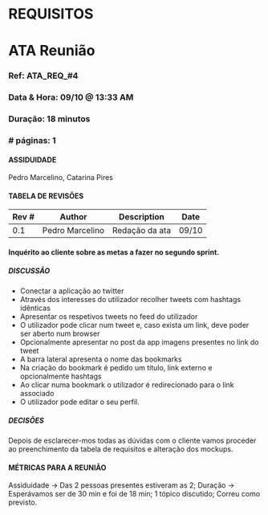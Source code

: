 # REQUISITOS

# ATA Reunião

### Ref: ATA_REQ_#4

### Data & Hora: 09/10 @ 13:33 AM

### Duração: 18 minutos

### # páginas: 1

#### ASSIDUIDADE

Pedro Marcelino, Catarina Pires

#### TABELA DE REVISÕES

| Rev # | Author          | Description    | Date  |
| ----- | --------------- | -------------- | ----- |
| 0.1   | Pedro Marcelino | Redação da ata | 09/10 |



#### Inquérito ao cliente sobre as metas a fazer no segundo sprint.

##### DISCUSSÃO

- Conectar a aplicação ao twitter
- Através dos interesses do utilizador recolher tweets com hashtags idênticas
- Apresentar os respetivos tweets no feed do utilizador
- O utilizador pode clicar num tweet e, caso exista um link, deve poder ser aberto num browser
- Opcionalmente apresentar no post da app imagens presentes no link do tweet
- A barra lateral apresenta o nome das bookmarks
- Na criação do bookmark é pedido um título, link externo e opcionalmente hashtags
- Ao clicar numa bookmark o utilizador é redirecionado para o link associado
- O utilizador pode editar o seu perfil.

##### DECISÕES

Depois de esclarecer-mos todas as dúvidas com o cliente vamos proceder ao preenchimento da tabela de requisitos e alteração dos mockups.



#### MÉTRICAS PARA A REUNIÃO

Assiduidade -> Das 2 pessoas presentes estiveram as 2;
Duração -> Esperávamos ser de 30 min e foi de 18 min;
1 tópico discutido;
Correu como previsto.